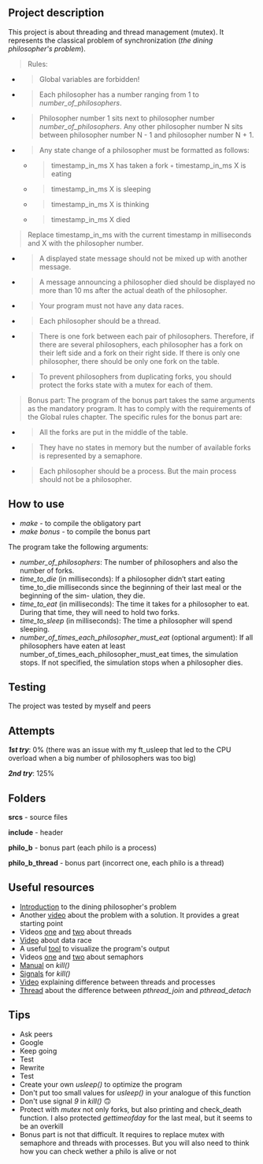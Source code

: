 ## **Project description** 
This project is about threading and thread management (mutex). It represents the classical problem of synchronization (_the dining philosopher's problem_).

>Rules:
* >Global variables are forbidden!
* >Each philosopher has a number ranging from 1 to *number_of_philosophers*.
* >Philosopher number 1 sits next to philosopher number *number_of_philosophers*. Any other philosopher number N sits between philosopher number N - 1 and philosopher number N + 1.
* >Any state change of a philosopher must be formatted as follows:
	* >timestamp_in_ms X has taken a fork ◦ timestamp_in_ms X is eating
	* >timestamp_in_ms X is sleeping
	* >timestamp_in_ms X is thinking
	* >timestamp_in_ms X died
>Replace timestamp_in_ms with the current timestamp in milliseconds and X with the philosopher number.
* >A displayed state message should not be mixed up with another message.
* >A message announcing a philosopher died should be displayed no more than 10 ms after the actual death of the philosopher.
* >Your program must not have any data races.
* >Each philosopher should be a thread.
* >There is one fork between each pair of philosophers. Therefore, if there are several philosophers, each philosopher has a fork on their left side and a fork on their right side. If there is only one philosopher, there should be only one fork on the table.
* >To prevent philosophers from duplicating forks, you should protect the forks state with a mutex for each of them.

>Bonus part:
>The program of the bonus part takes the same arguments as the mandatory program. It has to comply with the requirements of the Global rules chapter.
>The specific rules for the bonus part are:
* >All the forks are put in the middle of the table.
* >They have no states in memory but the number of available forks is represented by a semaphore.
* >Each philosopher should be a process. But the main process should not be a philosopher.

## **How to use**
* *make* - to compile the obligatory part
* *make bonus* - to compile the bonus part

The program take the following arguments:
* *_number_of_philosophers_*: The number of philosophers and also the number of forks.
* *time_to_die* (in milliseconds): If a philosopher didn’t start eating time_to_die milliseconds since the beginning of their last meal or the beginning of the sim- ulation, they die.
* *time_to_eat* (in milliseconds): The time it takes for a philosopher to eat. During that time, they will need to hold two forks.
* *time_to_sleep* (in milliseconds): The time a philosopher will spend sleeping.
* *number_of_times_each_philosopher_must_eat* (optional argument): If all philosophers have eaten at least number_of_times_each_philosopher_must_eat times, the simulation stops. If not specified, the simulation stops when a philosopher dies.


## **Testing**
The project was tested by myself and peers

## **Attempts**
**_1st try_**: 0% (there was an issue with my ft_usleep that led to the CPU overload when a big number of philosophers was too big)

**_2nd try_**: 125% 

## **Folders**
**srcs** - source files

**include** - header

**philo_b** - bonus part (each philo is a process)

**philo_b_thread** - bonus part (incorrect one, each philo is a thread)

## **Useful resources**
* [Introduction](https://www.youtube.com/watch?v=NbwbQQB7xNQ) to the dining philosopher's problem
* Another [video](https://www.youtube.com/watch?v=dOVdsd31WNg) about the problem with a solution. It provides a great starting point
* Videos [one](https://www.youtube.com/watch?v=uA8X5zNOGw8) and [two](https://youtu.be/9axu8CUvOKY) about threads
* [Video](https://youtu.be/FY9livorrJI) about data race
* A useful [tool](https://nafuka11.github.io/philosophers-visualizer/) to visualize the program's output
* Videos [one](https://www.youtube.com/watch?v=YSn8_XdGH7c) and [two](https://www.youtube.com/watch?v=FYUi-u7UWgw) about semaphors
* [Manual](https://www.ibm.com/docs/en/i/7.2?topic=ssw_ibm_i_72/apis/sigkill.htm) on _kill()_
* [Signals](https://unix.superglobalmegacorp.com/Net2/newsrc/sys/signal.h.html) for _kill()_
* [Video](https://youtu.be/IKG1P4rgm54) explaining difference between threads and processes
* [Thread](https://stackoverflow.com/questions/37015775/what-is-different-between-join-and-detach-for-multi-threading-in-c#:~:text=When%20thread%3A%3Ajoin()%20returns%2C%20the%20OS%20thread%20of,they%20are%20two%20independent%20things.) about the difference between *pthread_join* and *pthread_detach*

## **Tips**
* Ask peers
* Google
* Keep going
* Test
* Rewrite
* Test
* Create your own _usleep()_ to optimize the program
* Don't put too small values for _usleep()_ in your analogue of this function
* Don't use signal _9_ in _kill()_ :upside_down_face:
* Protect with _mutex_ not only forks, but also printing and check_death function. I also protected _gettimeofday_ for the last meal, but it seems to be an overkill
* Bonus part is not that difficult. It requires to replace mutex with semaphore and threads with processes. But you will also need to think how you can check wether a philo is alive or not
